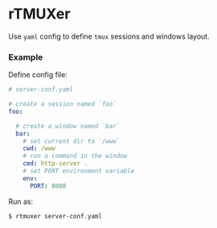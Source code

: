 # rTMUXer

Use `yaml` config to define `tmux` sessions and windows layout.


### Example
Define config file:
```yaml
# server-conf.yaml

# create a session named `foo`
foo:

  # create a window named `bar`
  bar:
    # set current dir to `/www`
    cwd: /www
    # run a command in the window
    cmd: http-server .
    # set PORT environment variable
    env:
      PORT: 8080
```
Run as:
```shell
$ rtmuxer server-conf.yaml
```
